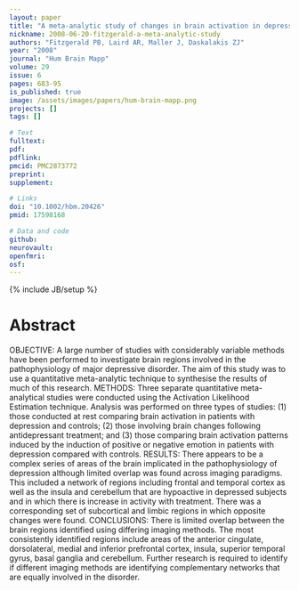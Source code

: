 ```yaml
---
layout: paper
title: "A meta-analytic study of changes in brain activation in depression."
nickname: 2008-06-20-fitzgerald-a-meta-analytic-study
authors: "Fitzgerald PB, Laird AR, Maller J, Daskalakis ZJ"
year: "2008"
journal: "Hum Brain Mapp"
volume: 29
issue: 6
pages: 683-95
is_published: true
image: /assets/images/papers/hum-brain-mapp.png
projects: []
tags: []

# Text
fulltext:
pdf:
pdflink:
pmcid: PMC2873772
preprint:
supplement:

# Links
doi: "10.1002/hbm.20426"
pmid: 17598168

# Data and code
github:
neurovault:
openfmri:
osf:
---
```

{% include JB/setup %}

# Abstract

OBJECTIVE: A large number of studies with considerably variable methods have been performed to investigate brain regions involved in the pathophysiology of major depressive disorder. The aim of this study was to use a quantitative meta-analytic technique to synthesise the results of much of this research. METHODS: Three separate quantitative meta-analytical studies were conducted using the Activation Likelihood Estimation technique. Analysis was performed on three types of studies: (1) those conducted at rest comparing brain activation in patients with depression and controls; (2) those involving brain changes following antidepressant treatment; and (3) those comparing brain activation patterns induced by the induction of positive or negative emotion in patients with depression compared with controls. RESULTS: There appears to be a complex series of areas of the brain implicated in the pathophysiology of depression although limited overlap was found across imaging paradigms. This included a network of regions including frontal and temporal cortex as well as the insula and cerebellum that are hypoactive in depressed subjects and in which there is increase in activity with treatment. There was a corresponding set of subcortical and limbic regions in which opposite changes were found. CONCLUSIONS: There is limited overlap between the brain regions identified using differing imaging methods. The most consistently identified regions include areas of the anterior cingulate, dorsolateral, medial and inferior prefrontal cortex, insula, superior temporal gyrus, basal ganglia and cerebellum. Further research is required to identify if different imaging methods are identifying complementary networks that are equally involved in the disorder.
